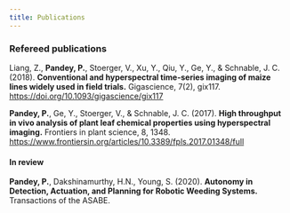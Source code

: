 ```yaml
---
title: Publications
---
```


### Refereed publications

Liang, Z., __Pandey, P.__, Stoerger, V., Xu, Y., Qiu, Y., Ge, Y., & Schnable, J. C. (2018). __Conventional and hyperspectral time-series imaging of maize lines widely used in field trials.__ Gigascience, 7(2), gix117. 
<a href="https://doi.org/10.1093/gigascience/gix117" target="_blank">https://doi.org/10.1093/gigascience/gix117</a>

__Pandey, P.__, Ge, Y., Stoerger, V., & Schnable, J. C. (2017). __High throughput in vivo analysis of plant leaf chemical properties using hyperspectral imaging.__ Frontiers in plant science, 8, 1348.
<a href="https://www.frontiersin.org/articles/10.3389/fpls.2017.01348/full" target="_blank">https://www.frontiersin.org/articles/10.3389/fpls.2017.01348/full</a>

#### In review    

__Pandey, P.__, Dakshinamurthy, H.N., Young, S. (2020). __Autonomy in Detection, Actuation, and Planning for Robotic Weeding Systems.__ Transactions of the ASABE.